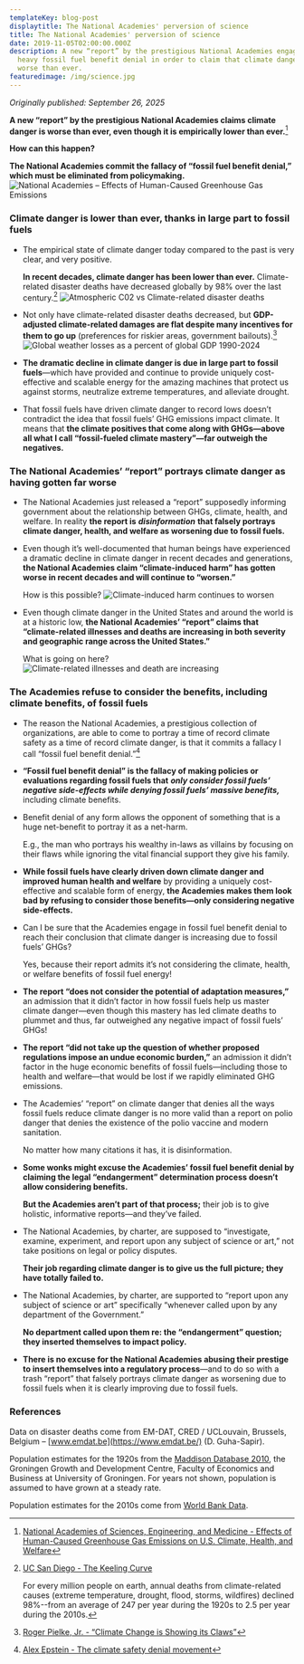 ```yaml
---
templateKey: blog-post
displaytitle: The National Academies' perversion of science
title: The National Academies' perversion of science
date: 2019-11-05T02:00:00.000Z
description: A new “report” by the prestigious National Academies engages in
  heavy fossil fuel benefit denial in order to claim that climate danger is
  worse than ever.
featuredimage: /img/science.jpg
---
```

_Originally published: September 26, 2025_

**A new “report” by the prestigious National Academies claims climate danger is worse than ever, even though it is empirically lower than ever.**[^1]

**How can this happen?**

**The National Academies commit the fallacy of “fossil fuel benefit denial,” which must be eliminated from policymaking.**
    ![National Academies – Effects of Human-Caused Greenhouse Gas Emissions](/img/human-caused-greenhouse-gas.jpg)

### Climate danger is lower than ever, thanks in large part to fossil fuels

- The empirical state of climate danger today compared to the past is very clear, and very positive.

    **In recent decades, climate danger has been lower than ever.** Climate-related disaster deaths have decreased globally by 98% over the last century.[^2]
    ![Atmospheric C02 vs Climate-related disaster deaths](/img/atmospheric-co2.jpg)

- Not only have climate-related disaster deaths decreased, but **GDP-adjusted climate-related damages are flat despite many incentives for them to go up** (preferences for riskier areas, government bailouts).[^3]
    ![Global weather losses as a percent of global GDP 1990-2024](/img/global-weather-losses.jpg)

- **The dramatic decline in climate danger is due in large part to fossil fuels**—which have provided and continue to provide uniquely cost-effective and scalable energy for the amazing machines that protect us against storms, neutralize extreme temperatures, and alleviate drought.

- That fossil fuels have driven climate danger to record lows doesn’t contradict the idea that fossil fuels’ GHG emissions impact climate. It means that **the climate positives that come along with GHGs—above all what I call “fossil-fueled climate mastery”—far outweigh the negatives.**

### The National Academies’ “report” portrays climate danger as having gotten far worse

- The National Academies just released a “report” supposedly informing government about the relationship between GHGs, climate, health, and welfare. In reality **the report is** ***disinformation*** **that falsely portrays climate danger, health, and welfare as worsening due to fossil fuels.**

- Even though it’s well-documented that human beings have experienced a dramatic decline in climate danger in recent decades and generations, **the National Academies claim “climate-induced harm” has gotten worse in recent decades and will continue to “worsen.”**

    How is this possible?
    ![Climate-induced harm continues to worsen](/img/climate-induced-harm-continues-worsen.jpg)

- Even though climate danger in the United States and around the world is at a historic low, **the National Academies’ “report” claims that “climate-related illnesses and deaths are increasing in both severity and geographic range across the United States.”**

    What is going on here?
    ![Climate-related illnesses and death are increasing](/img/impacts-on-human-health.jpg)

### The Academies refuse to consider the benefits, including climate benefits, of fossil fuels

- The reason the National Academies, a prestigious collection of organizations, are able to come to portray a time of record climate safety as a time of record climate danger, is that it commits a fallacy I call “fossil fuel benefit denial.”[^4]

- **“Fossil fuel benefit denial” is the fallacy of making policies or evaluations regarding fossil fuels that** ***only consider fossil fuels’ negative side-effects while denying fossil fuels’ massive benefits,*** including climate benefits.

- Benefit denial of any form allows the opponent of something that is a huge net-benefit to portray it as a net-harm.

    E.g., the man who portrays his wealthy in-laws as villains by focusing on their flaws while ignoring the vital financial support they give his family.

- **While fossil fuels have clearly driven down climate danger and improved human health and welfare** by providing a uniquely cost-effective and scalable form of energy, **the Academies makes them look bad by refusing to consider those benefits—only considering negative side-effects.**

- Can I be sure that the Academies engage in fossil fuel benefit denial to reach their conclusion that climate danger is increasing due to fossil fuels’ GHGs?

    Yes, because their report admits it’s not considering the climate, health, or welfare benefits of fossil fuel energy!

- **The report “does not consider the potential of adaptation measures,”** an admission that it didn’t factor in how fossil fuels help us master climate danger—even though this mastery has led climate deaths to plummet and thus, far outweighed any negative impact of fossil fuels’ GHGs!

- **The report “did not take up the question of whether proposed regulations impose an undue economic burden,”** an admission it didn’t factor in the huge economic benefits of fossil fuels—including those to health and welfare—that would be lost if we rapidly eliminated GHG emissions.

- The Academies’ “report” on climate danger that denies all the ways fossil fuels reduce climate danger is no more valid than a report on polio danger that denies the existence of the polio vaccine and modern sanitation.

    No matter how many citations it has, it is disinformation.

- **Some wonks might excuse the Academies’ fossil fuel benefit denial by claiming the legal “endangerment” determination process doesn’t allow considering benefits.**

    **But the Academies aren’t part of that process;** their job is to give holistic, informative reports—and they’ve failed.

- The National Academies, by charter, are supposed to “investigate, examine, experiment, and report upon any subject of science or art,” not take positions on legal or policy disputes.

    **Their job regarding climate danger is to give us the full picture; they have totally failed to.**

- The National Academies, by charter, are supported to “report upon any subject of science or art” specifically “whenever called upon by any department of the Government.”

    **No department called upon them re: the “endangerment” question; they inserted themselves to impact policy.**

- **There is no excuse for the National Academies abusing their prestige to insert themselves into a regulatory process**—and to do so with a trash “report” that falsely portrays climate danger as worsening due to fossil fuels when it is clearly improving due to fossil fuels.

### References

[^1]: [National Academies of Sciences, Engineering, and Medicine - Effects of Human-Caused Greenhouse Gas Emissions on U.S. Climate, Health, and Welfare](https://nap.nationalacademies.org/catalog/29239/effects-of-human-caused-greenhouse-gas-emissions-on-us-climate-health-and-welfare)

[^2]:
    [UC San Diego - The Keeling Curve](https://keelingcurve.ucsd.edu/)

    For every million people on earth, annual deaths from climate-related causes (extreme temperature, drought, flood, storms, wildfires) declined 98%--from an average of 247 per year during the 1920s to 2.5 per year during the 2010s.

Data on disaster deaths come from EM-DAT, CRED / UCLouvain, Brussels, Belgium – [www.emdat.be](https://www.emdat.be/) (D. Guha-Sapir).

Population estimates for the 1920s from the [Maddison Database 2010](https://www.rug.nl/ggdc/historicaldevelopment/maddison/releases/maddison-database-2010), the Groningen Growth and Development Centre, Faculty of Economics and Business at University of Groningen. For years not shown, population is assumed to have grown at a steady rate.

Population estimates for the 2010s come from [World Bank Data](https://data.worldbank.org/indicator/SP.POP.TOTL).

[^3]: [Roger Pielke, Jr. - “Climate Change is Showing its Claws”](https://rogerpielkejr.substack.com/p/climate-change-is-showing-its-claws)

[^4]: [Alex Epstein - The climate safety denial movement](https://energytalkingpoints.com/the-climate-safety-denial-movement/)
